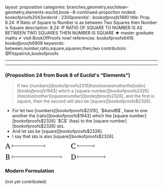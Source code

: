 layout: proposition
categories: branches,geometry,euclidean-geometry,elements-euclid,book--8-continued-proportion
nodeid: bookofproofs$2043
orderid: 2300
parentid: bookofproofs$1880
title: Prop. 8.24: If Ratio of Square to Number is as between Two Squares then Number is Square
description: 8.24: IF RATIO OF SQUARE TO NUMBER IS AS BETWEEN TWO SQUARES THEN NUMBER IS SQUARE &#9733; master graduate maths &#10004; visit BookOfProofs now!
references: bookofproofs$6419,bookofproofs$6908
keywords: between,number,ratio,square,squares,then,two
contributors: @Fitzpatrick,bookofproofs

---


---

### (Proposition 24 from Book 8 of Euclid's “Elements”)


> If two [numbers][bookofproofs$2315] have to one another the [ratio][bookofproofs$1943] which a [square number][bookofproofs$2326] (has) to a(nother) [square number][bookofproofs$2326], and the first is square, then the second will also be [square][bookofproofs$2326].
* For let two [numbers][bookofproofs$2315], `$A$` and `$B$`, have to one another the [ratio][bookofproofs$1943] which the [square number][bookofproofs$2326] `$C$` (has) to the [square number][bookofproofs$2326] `$D$`.
* And let `$A$` be [square][bookofproofs$2326].
* I say that `$B$` is also [square][bookofproofs$2326].

![fig24e](https://github.com/bookofproofs/bookofproofs.github.io/blob/main/_sources/_assets/images/euclid/Book08/fig24e.png?raw=true)




### Modern Formulation

(not yet contributed)
